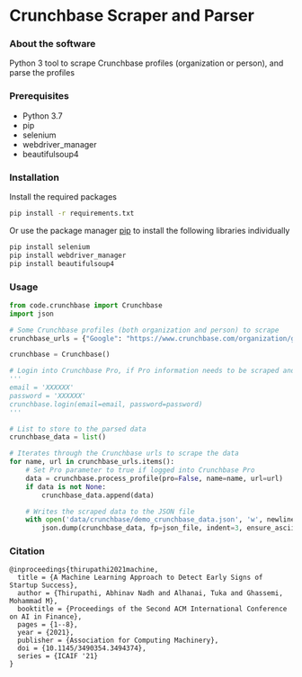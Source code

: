 # Crunchbase Scraper and Parser

### About the software

Python 3 tool to scrape Crunchbase profiles (organization or person), and parse the profiles

### Prerequisites
* Python 3.7
* pip
* selenium
* webdriver_manager
* beautifulsoup4

### Installation

Install the required packages 
```bash
pip install -r requirements.txt
```

Or use the package manager [pip](https://pip.pypa.io/en/stable/) to install the following libraries individually
```bash
pip install selenium
pip install webdriver_manager
pip install beautifulsoup4
```

### Usage
```python
from code.crunchbase import Crunchbase
import json

# Some Crunchbase profiles (both organization and person) to scrape 
crunchbase_urls = {"Google": "https://www.crunchbase.com/organization/google", "Larry Page": "https://www.crunchbase.com/person/larry-page"}

crunchbase = Crunchbase()

# Login into Crunchbase Pro, if Pro information needs to be scraped and parsed
'''
email = 'XXXXXX'
password = 'XXXXXX'
crunchbase.login(email=email, password=password)
'''

# List to store to the parsed data
crunchbase_data = list()

# Iterates through the Crunchbase urls to scrape the data
for name, url in crunchbase_urls.items():
    # Set Pro parameter to true if logged into Crunchbase Pro
    data = crunchbase.process_profile(pro=False, name=name, url=url)
    if data is not None:
        crunchbase_data.append(data)

    # Writes the scraped data to the JSON file
    with open('data/crunchbase/demo_crunchbase_data.json', 'w', newline='') as json_file:
        json.dump(crunchbase_data, fp=json_file, indent=3, ensure_ascii=False)
```
### Citation
```
@inproceedings{thirupathi2021machine,
  title = {A Machine Learning Approach to Detect Early Signs of Startup Success},
  author = {Thirupathi, Abhinav Nadh and Alhanai, Tuka and Ghassemi, Mohammad M},
  booktitle = {Proceedings of the Second ACM International Conference on AI in Finance},
  pages = {1--8},
  year = {2021},
  publisher = {Association for Computing Machinery},
  doi = {10.1145/3490354.3494374},
  series = {ICAIF '21}
}
```
